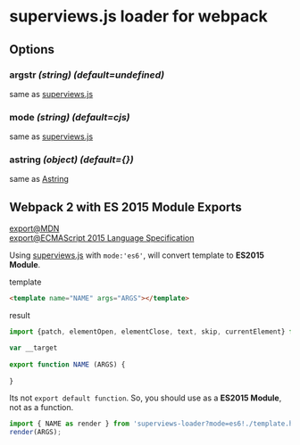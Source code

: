 # superviews.js loader for webpack

## Options

### argstr *(string) (default=undefined)*

same as [superviews.js](https://github.com/davidjamesstone/superviews.js#api)

### mode *(string) (default=cjs)*

same as [superviews.js](https://github.com/davidjamesstone/superviews.js#api)

### astring *(object) (default={})*

same as [Astring](https://github.com/davidbonnet/astring#usage)

## Webpack 2 with ES 2015 Module Exports

[export@MDN](https://developer.mozilla.org/docs/Web/JavaScript/Reference/Statements/export)  
[export@ECMAScript 2015 Language Specification](http://www.ecma-international.org/ecma-262/6.0/#sec-exports)

Using [superviews.js](https://github.com/davidjamesstone/superviews.js) with `mode:'es6'`, will convert template to **ES2015 Module**.

template
```HTML
<template name="NAME" args="ARGS"></template>
```

result
```JavaScript
import {patch, elementOpen, elementClose, text, skip, currentElement} from "incremental-dom"

var __target
                                                                                
export function NAME (ARGS) {
                                                                   
}
```

Its not `export default function`. So, you should use as a **ES2015 Module**, not as a function.

```JavaScript
import { NAME as render } from 'superviews-loader?mode=es6!./template.html';
render(ARGS);
```
